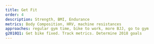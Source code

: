 ```yaml
---
title: Get Fit
order: 4
description: Strength, BMI, Endurance
metrics: Body Composition, HRV, machine resistances
approaches: regular gym time, bike to work, more BJJ, go to gym
g2018Q1: Get bike fixed. Track metrics. Determine 2018 goals
---
```

